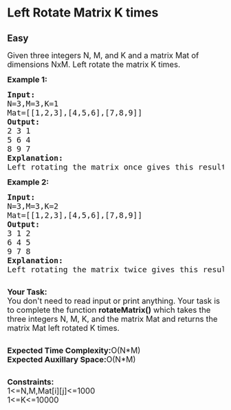 # Left Rotate Matrix K times
## Easy
<div class="problems_problem_content__Xm_eO"><p><span style="font-size:18px">Given three integers N, M, and K and a matrix Mat of dimensions NxM. Left rotate the matrix K times.</span></p>

<p><strong><span style="font-size:18px">Example 1:</span></strong></p>

<pre><span style="font-size:18px"><strong>Input:</strong>
N=3,M=3,K=1
Mat=[[1,2,3],[4,5,6],[7,8,9]]
<strong>Output:</strong>
2 3 1
5 6 4
8 9 7
<strong>Explanation:</strong>
Left rotating the matrix once gives this result.</span></pre>

<p><strong><span style="font-size:18px">Example 2:</span></strong></p>

<pre><span style="font-size:18px"><strong>Input:</strong>
N=3,M=3,K=2
Mat=[[1,2,3],[4,5,6],[7,8,9]]
<strong>Output:</strong>
3 1 2
6 4 5
9 7 8
<strong>Explanation:</strong>
Left rotating the matrix twice gives this result</span></pre>

<p><br>
<span style="font-size:18px"><strong>Your Task:</strong><br>
You don't need to read input or print anything. Your task is to complete the function <strong>rotateMatrix()</strong> which takes the three integers N, M, K, and the matrix Mat and returns the matrix Mat left rotated K times.</span></p>

<p><br>
<span style="font-size:18px"><strong>Expected Time Complexity:</strong>O(N*M)<br>
<strong>Expected Auxillary Space:</strong>O(N*M)</span></p>

<p><br>
<span style="font-size:18px"><strong>Constraints:</strong><br>
1&lt;=N,M,Mat[i][j]&lt;=1000<br>
1&lt;=K&lt;=10000</span></p>
</div>